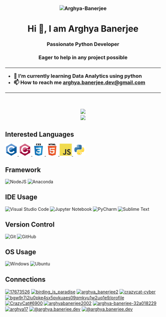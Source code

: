 
<h3 align="center"><img src="https://komarev.com/ghpvc/?username=Arghya-Banerjee&label=Profile%20views&color=0e75b6&style=flat" alt="Arghya-Banerjee" /></h3>


<h1 align = "center" > Hi 👋, I am Arghya Banerjee </h1>



<h3 align = "center" > Passionate Python Developer <h3>
<h3 align = "center" > Eager to help in any project possible <h3>
    
<hr>


-  🌱 I’m currently learning **Data Analytics using python**
-  📫 How to reach me **arghya.banerjee.dev@gmail.com**

<hr>
    
<br>

<p align="center">
    <img src="https://github-readme-stats.vercel.app/api?username=Arghya-Banerjee&show_icons=true&theme=onedark"/> <br/>
    <img src="https://github-readme-streak-stats.herokuapp.com/?user=Arghya-Banerjee&theme=cobalt"/> 
</p>







## Interested Languages

<p align="left"> <a href="https://www.cprogramming.com/" target="_blank" rel="noreferrer"> <img src="https://raw.githubusercontent.com/devicons/devicon/master/icons/c/c-original.svg" alt="c" width="40" height="40"/> </a> <a href="https://www.w3schools.com/cpp/" target="_blank" rel="noreferrer"> <img src="https://raw.githubusercontent.com/devicons/devicon/master/icons/cplusplus/cplusplus-original.svg" alt="cplusplus" width="40" height="40"/> </a> <a href="https://www.w3schools.com/css/" target="_blank" rel="noreferrer"> <img src="https://raw.githubusercontent.com/devicons/devicon/master/icons/css3/css3-original-wordmark.svg" alt="css3" width="40" height="40"/> </a> <a href="https://www.w3.org/html/" target="_blank" rel="noreferrer"> <img src="https://raw.githubusercontent.com/devicons/devicon/master/icons/html5/html5-original-wordmark.svg" alt="html5" width="40" height="40"/> </a> <a href="https://developer.mozilla.org/en-US/docs/Web/JavaScript" target="_blank" rel="noreferrer"> <img src="https://raw.githubusercontent.com/devicons/devicon/master/icons/javascript/javascript-original.svg" alt="javascript" width="40" height="40"/> </a> <a href="https://www.python.org" target="_blank" rel="noreferrer"> <img src="https://raw.githubusercontent.com/devicons/devicon/master/icons/python/python-original.svg" alt="python" width="40" height="40"/> </a>

## Framework

![NodeJS](https://img.shields.io/badge/node.js-6DA55F?style=for-the-badge&logo=node.js&logoColor=white)
![Anaconda](https://img.shields.io/badge/Anaconda-%2344A833.svg?style=for-the-badge&logo=anaconda&logoColor=white)


## IDE Usage

![Visual Studio Code](https://img.shields.io/badge/Visual%20Studio%20Code-0078d7.svg?style=for-the-badge&logo=visual-studio-code&logoColor=white)
![Jupyter Notebook](https://img.shields.io/badge/jupyter-%23FA0F00.svg?style=for-the-badge&logo=jupyter&logoColor=white)
![PyCharm](https://img.shields.io/badge/pycharm-143?style=for-the-badge&logo=pycharm&logoColor=black&color=black&labelColor=green)
![Sublime Text](https://img.shields.io/badge/sublime_text-%23575757.svg?style=for-the-badge&logo=sublime-text&logoColor=important)

## Version Control

![Git](https://img.shields.io/badge/git-%23F05033.svg?style=for-the-badge&logo=git&logoColor=white)
![GitHub](https://img.shields.io/badge/github-%23121011.svg?style=for-the-badge&logo=github&logoColor=white)

## OS Usage

![Windows](https://img.shields.io/badge/Windows-0078D6?style=for-the-badge&logo=windows&logoColor=white)
![Ubuntu](https://img.shields.io/badge/Ubuntu-E95420?style=for-the-badge&logo=ubuntu&logoColor=white)

## Connections

<a href="https://stackoverflow.com/users/17673526" target="blank"><img align="center" src="https://raw.githubusercontent.com/rahuldkjain/github-profile-readme-generator/master/src/images/icons/Social/stack-overflow.svg" alt="17673526" height="30" width="40" /></a>
<a href="https://instagram.com/arghya_172002" target="blank"><img align="center" src="https://raw.githubusercontent.com/rahuldkjain/github-profile-readme-generator/master/src/images/icons/Social/instagram.svg" alt="birding_is_paradise" height="30" width="40" /></a>
<a href="https://www.hackerrank.com/arghya_banerjee2" target="blank"><img align="center" src="https://raw.githubusercontent.com/rahuldkjain/github-profile-readme-generator/master/src/images/icons/Social/hackerrank.svg" alt="arghya_banerjee2" height="30" width="40" /></a>
<a href="https://www.leetcode.com/crazycat-cyber" target="blank"><img align="center" src="https://raw.githubusercontent.com/rahuldkjain/github-profile-readme-generator/master/src/images/icons/Social/leet-code.svg" alt="crazycat-cyber" height="30" width="40" /></a>
<a href="https://auth.geeksforgeeks.org/user/bgw9r7i2iu0pke4sx5pvkuaes09qmkyu1w2uq1e9/profile" target="blank"><img align="center" src="https://raw.githubusercontent.com/rahuldkjain/github-profile-readme-generator/master/src/images/icons/Social/geeks-for-geeks.svg" alt="bgw9r7i2iu0pke4sx5pvkuaes09qmkyu1w2uq1e9/profile" height="30" width="40" /></a>
<a href="https://discord.gg/CF3YFEHaAU" target="blank"><img align="center" src="https://raw.githubusercontent.com/rahuldkjain/github-profile-readme-generator/master/src/images/icons/Social/discord.svg" alt="CrazyCat#6900" height="30" width="40" /></a>
<a href="https://g.dev/arghyabanerjee2002" target="blank"><img align="center" src="https://user-images.githubusercontent.com/72212592/147922695-58d745b7-a25a-4ccd-affa-0eb1bf5c4ce5.png" alt="arghyabanerjee2002" height="30" width="40" /></a>
<a href="https://linkedin.com/in/arghya-banerjee-32a018229" target="blank"><img align="center" src="https://raw.githubusercontent.com/rahuldkjain/github-profile-readme-generator/master/src/images/icons/Social/linked-in-alt.svg" alt="arghya-banerjee-32a018229" height="30" width="40" /></a>
<a href="https://codeforces.com/profile/arghya17" target="blank"><img align="center" src="https://raw.githubusercontent.com/rahuldkjain/github-profile-readme-generator/master/src/images/icons/Social/codeforces.svg" alt="arghya17" height="30" width="40" /></a>
<a href="https://www.hackerearth.com/@arghya.banerjee.dev" target="blank"><img align="center" src="https://raw.githubusercontent.com/rahuldkjain/github-profile-readme-generator/master/src/images/icons/Social/hackerearth.svg" alt="@arghya.banerjee.dev" height="30" width="40" /></a>
<a href="https://medium.com/@arghya.banerjee.dev" target="blank"><img align="center" src="https://raw.githubusercontent.com/rahuldkjain/github-profile-readme-generator/master/src/images/icons/Social/medium.svg" alt="@arghya.banerjee.dev" height="30" width="40" /></a>


<!-- ## Certificates Earned Till Date
  
<p>
<img align="left" width="47%" src ="https://user-images.githubusercontent.com/72212592/146411378-0cce939e-5af8-46f9-bb5c-0ec0bcfe6307.png" />

<img align="left" width="47%" src ="https://user-images.githubusercontent.com/72212592/147873200-7a37c0fd-00e2-41df-bab1-bcd2b4a70bc5.png" />
</p>
<marquee behavior="alternate" direction="left">   </marquee>
<p>
<img align="left" width="47%" src ="https://user-images.githubusercontent.com/72212592/148016069-5e09a4a5-07cb-4bfa-a592-4843ab034dec.jpg" />
</p>
 -->
